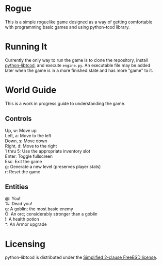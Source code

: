 # Rogue
This is a simple roguelike game designed as a way of getting comfortable with programming basic games and using python-tcod library.

# Running It
Currently the only way to run the game is to clone the repository, install [python-libtcod](https://github.com/libtcod/python-tcod),
and execute ```engine.py```.
An executable file may be added later when the game is in a more finished state and has more "game" to it.

# World Guide
This is a work in progress guide to understanding the game.

## Controls
Up, w: Move up\
Left, a: Move to the left\
Down, s: Move down\
Right, d: Move to the right\
1 thru 5: Use the appropriate inventory slot\
Enter: Toggle fullscreen\
Esc: Exit the game\
g: Generate a new level (preserves player stats)\
r: Reset the game

## Entities
@: You!\
%: Dead you!\
g: A goblin; the most basic enemy\
O: An orc; considerably stronger than a goblin\
!: A health potion\
\*: An Armor upgrade


# Licensing
python-libtcod is distributed under the [Simplified 2-clause FreeBSD license](https://github.com/MikeChunko/Rogue/blob/master/LICENSE.txt).
